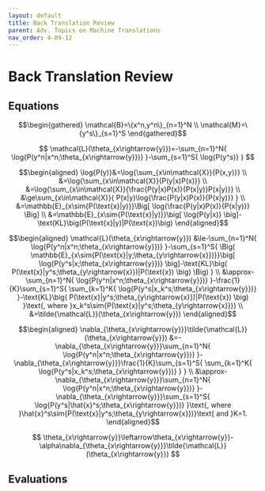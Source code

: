 ```yaml
---
layout: default
title: Back Translation Review
parent: Adv. Topics on Machine Translations
nav_order: 4-09-12
---
```


# Back Translation Review

## Equations

$$\begin{gathered}
\mathcal{B}=\{x^n,y^n\}_{n=1}^N \\
\mathcal{M}=\{y^s\}_{s=1}^S
\end{gathered}$$

$$
\mathcal{L}(\theta_{x\rightarrow{y}})=-\sum_{n=1}^N{
    \log{P(y^n|x^n;\theta_{x\rightarrow{y}})}
}-\sum_{s=1}^S{
    \log{P(y^s)}
}
$$

$$\begin{aligned}
\log{P(y)}&=\log{\sum_{x\in\mathcal{X}}{P(x,y)}} \\
&=\log{\sum_{x\in\mathcal{X}}{P(y|x)P(x)}} \\
&=\log{\sum_{x\in\mathcal{X}}{\frac{P(y|x)P(x)}{P(x|y)}P(x|y)}} \\
&\ge\sum_{x\in\mathcal{X}}{
    P(x|y)\log{\frac{P(y|x)P(x)}{P(x|y)}}
} \\
&=\mathbb{E}_{x\sim{P(\text{x}|y)}}\Big[
    \log{\frac{P(y|x)P(x)}{P(x|y)}}
\Big] \\
&=\mathbb{E}_{x\sim{P(\text{x}|y)}}\big[
    \log{P(y|x)}
\big]-\text{KL}\big(P(\text{x}|y)|P(\text{x})\big)
\end{aligned}$$

$$\begin{aligned}
\mathcal{L}(\theta_{x\rightarrow{y}})
&\le-\sum_{n=1}^N{
    \log{P(y^n|x^n;\theta_{x\rightarrow{y}})}
}-\sum_{s=1}^S{
    \Big(
        \mathbb{E}_{x\sim{P(\text{x}|y;\theta_{y\rightarrow{x}})}}\big[
            \log{P(y^s|x;\theta_{x\rightarrow{y}})}
        \big]-\text{KL}\big(
            P(\text{x}|y^s;\theta_{y\rightarrow{x}})|P(\text{x})
        \big)
    \Big)
} \\
&\approx-\sum_{n=1}^N{
    \log{P(y^n|x^n;\theta_{x\rightarrow{y}})}
}-\frac{1}{K}\sum_{s=1}^S{
    \sum_{k=1}^K{
        \log{P(y^s|x_k^s;\theta_{x\rightarrow{y}})}
    }-\text{KL}\big(
        P(\text{x}|y^s;\theta_{y\rightarrow{x}})|P(\text{x})
    \big)
}\text{, where }x_k^s\sim{P(\text{x}|y^s;\theta_{y\rightarrow{x}})} \\
&=\tilde{\mathcal{L}}(\theta_{x\rightarrow{y}})
\end{aligned}$$

$$\begin{aligned}
\nabla_{\theta_{x\rightarrow{y}}}\tilde{\mathcal{L}}(\theta_{x\rightarrow{y}})
&=-\nabla_{\theta_{x\rightarrow{y}}}\sum_{n=1}^N{
    \log{P(y^n|x^n;\theta_{x\rightarrow{y}})}
}-\nabla_{\theta_{x\rightarrow{y}}}\frac{1}{K}\sum_{s=1}^S{
    \sum_{k=1}^K{
        \log{P(y^s|x_k^s;\theta_{x\rightarrow{y}})}
    }
} \\
&\approx-\nabla_{\theta_{x\rightarrow{y}}}\sum_{n=1}^N{
    \log{P(y^n|x^n;\theta_{x\rightarrow{y}})}
}-\nabla_{\theta_{x\rightarrow{y}}}\sum_{s=1}^S{
    \log{P(y^s|\hat{x}^s;\theta_{x\rightarrow{y}})}
}\text{, where }\hat{x}^s\sim{P(\text{x}|y^s;\theta_{y\rightarrow{x}})}\text{ and }K=1.
\end{aligned}$$

$$
\theta_{x\rightarrow{y}}\leftarrow\theta_{x\rightarrow{y}}-\alpha\nabla_{\theta_{x\rightarrow{y}}}\tilde{\mathcal{L}}(\theta_{x\rightarrow{y}})
$$

## Evaluations

